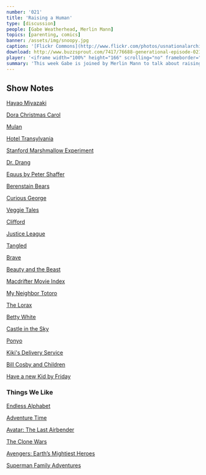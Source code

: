 ```yaml
---
number: '021'
title: 'Raising a Human'
type: [discussion]
people: [Gabe Weatherhead, Merlin Mann]
topics: [parenting, comics]
banner: /assets/img/snoopy.jpg
caption: '[Flickr Commons](http://www.flickr.com/photos/usnationalarchives/4726920829/)'
download: http://www.buzzsprout.com/7417/76688-generational-episode-021.mp3
player: '<iframe width="100%" height="166" scrolling="no" frameborder="no" src="https://w.soundcloud.com/player/?url=https%3A//api.soundcloud.com/tracks/117546341"></iframe>'
summary: 'This week Gabe is joined by Merlin Mann to talk about raising a kid. They talk about the fears, mistakes, and joys of raising a child and screwing them up in their own special way. The discussion ranges from death to religion to Miyazaki films.'
---
```


## Show Notes

<p><a href="http://en.wikipedia.org/wiki/Hayao_Miyazaki">Hayao Miyazaki</a></p>
<p><a href="http://www.nickjr.com/dora-christmas-carol/">Dora Christmas Carol</a></p>
<p><a href="http://en.wikipedia.org/wiki/Mulan">Mulan</a></p>
<p><a href="http://click.linksynergy.com/fs-bin/stat?id=Ssqi/JNIy7o&amp;offerid=146261&amp;type=3&amp;subid=0&amp;tmpid=1826&amp;RD_PARM1=https%253A%252F%252Fitunes.apple.com%252Fus%252Fmovie%252Fhotel-transylvania%252Fid580070130%253Fuo%253D4%2526partnerId%253D30">Hotel Transylvania</a></p>
<p><a href="http://en.wikipedia.org/wiki/Stanford_marshmallow_experiment">Stanford Marshmallow Experiment</a></p>
<p><a href="http://www.leancrew.com/all-this/">Dr. Drang</a></p>
<p><a href="http://en.wikipedia.org/wiki/Equus_(play)">Equus by Peter Shaffer</a></p>
<p><a href="http://www.berenstainbears.com">Berenstain Bears</a></p>
<p><a href="http://pbskids.org/curiousgeorge/">Curious George</a></p>
<p><a href="http://veggietales.com/vtmain/">Veggie Tales</a></p>
<p><a href="http://pbskids.org/clifford/index-brd-flash.html">Clifford</a></p>
<p><a href="http://www.dccomics.com/justice-league">Justice League</a></p>
<p><a href="http://www.imdb.com/title/tt0398286/">Tangled</a></p>
<p><a href="http://www.imdb.com/title/tt1217209/?ref_=fn_al_tt_1">Brave</a></p>
<p><a href="http://www.imdb.com/title/tt0101414/">Beauty and the Beast</a></p>
<p><a href="http://www.macdrifter.com/2012/11/the-macdrifter-kids-movie-index.html">Macdrifter Movie Index</a></p>
<p><a href="http://en.wikipedia.org/wiki/My_Neighbor_Totoro">My Neighbor Totoro</a></p>
<p><a href="http://click.linksynergy.com/fs-bin/stat?id=Ssqi/JNIy7o&amp;offerid=146261&amp;type=3&amp;subid=0&amp;tmpid=1826&amp;RD_PARM1=https%253A%252F%252Fitunes.apple.com%252Fus%252Fmovie%252Fdr.-seuss-the-lorax%252Fid513208819%253Fuo%253D4%2526partnerId%253D30">The Lorax</a></p>
<p><a href="http://en.wikipedia.org/wiki/Betty_White">Betty White</a></p>
<p><a href="http://en.wikipedia.org/wiki/Castle_in_the_Sky">Castle in the Sky</a></p>
<p><a href="http://en.wikipedia.org/wiki/Ponyo">Ponyo</a></p>
<p><a href="http://en.wikipedia.org/wiki/Kiki%27s_Delivery_Service">Kiki's Delivery Service</a></p>
<p><a href="https://www.youtube.com/watch?v=8ysFvUizRj8">Bill Cosby and Children</a></p>
<p><a href="http://www.amazon.com/gp/product/0800732189/ref=as_li_ss_tl?ie=UTF8&amp;tag=duckwing-20&amp;linkCode=as2&amp;camp=217145&amp;creative=399373&amp;creativeASIN=0800732189">Have a new Kid by Friday</a></p>

### Things We Like

<p><a href="http://click.linksynergy.com/fs-bin/stat?id=Ssqi/JNIy7o&amp;offerid=146261&amp;type=3&amp;subid=0&amp;tmpid=1826&amp;RD_PARM1=https%253A%252F%252Fitunes.apple.com%252Fus%252Fapp%252Fendless-alphabet%252Fid591626572%253Fmt%253D8%2526uo%253D4%2526partnerId%253D30">Endless Alphabet</a></p>
<p><a href="http://adventuretime.wikia.com/wiki/Adventure_Time_with_Finn_and_Jake_Wiki">Adventure Time</a></p>
<p><a href="http://en.wikipedia.org/wiki/Avatar:_The_Last_Airbender">Avatar: The Last Airbender</a></p>
<p><a href="http://starwars.wikia.com/wiki/Star_Wars:_The_Clone_Wars_(TV_series)">The Clone Wars</a></p>
<p><a href="http://en.wikipedia.org/wiki/List_of_The_Avengers:_Earth's_Mightiest_Heroes_episodes">Avengers: Earth&rsquo;s Mightiest Heroes</a></p>
<p><a href="http://www.dccomics.com/comics/superman-family-adventures/superman-family-adventures-1">Superman Family Adventures</a></p>
<p>&nbsp;</p>
